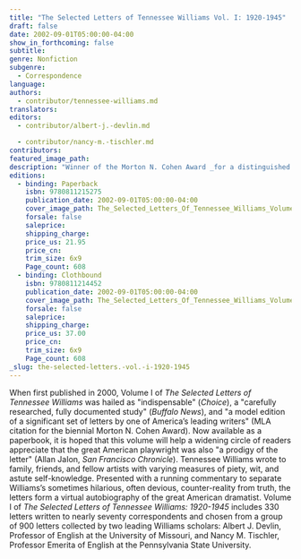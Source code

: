 ```yaml
---
title: "The Selected Letters of Tennessee Williams Vol. I: 1920-1945"
draft: false
date: 2002-09-01T05:00:00-04:00
show_in_forthcoming: false
subtitle:
genre: Nonfiction
subgenre:
  - Correspondence
language:
authors:
  - contributor/tennessee-williams.md
translators:
editors:
  - contributor/albert-j.-devlin.md

  - contributor/nancy-m.-tischler.md
contributors:
featured_image_path:
description: "Winner of the Morton N. Cohen Award _for a distinguished edition of letters,_ Modern Language Association, 2001. "
editions:
  - binding: Paperback
    isbn: 9780811215275
    publication_date: 2002-09-01T05:00:00-04:00
    cover_image_path: The_Selected_Letters_Of_Tennessee_Williams_Volume_I.jpg
    forsale: false
    saleprice:
    shipping_charge:
    price_us: 21.95
    price_cn:
    trim_size: 6x9
    Page_count: 608
  - binding: Clothbound
    isbn: 9780811214452
    publication_date: 2002-09-01T05:00:00-04:00
    cover_image_path: The_Selected_Letters_Of_Tennessee_Williams_Volume_I.jpg
    forsale: false
    saleprice:
    shipping_charge:
    price_us: 37.00
    price_cn:
    trim_size: 6x9
    Page_count: 608
_slug: the-selected-letters.-vol.-i-1920-1945
---
```


When first published in 2000, Volume I of _The Selected Letters of Tennessee Williams_ was hailed as "indispensable" (_Choice_), a "carefully researched, fully documented study" (_Buffalo News_), and "a model edition of a significant set of letters by one of America’s leading writers" (MLA citation for the biennial Morton N. Cohen Award). Now available as a paperbook, it is hoped that this volume will help a widening circle of readers appreciate that the great American playwright was also "a prodigy of the letter" (Allan JaIon, _San Francisco Chronicle_). Tennessee Williams wrote to family, friends, and fellow artists with varying measures of piety, wit, and astute self-knowledge. Presented with a running commentary to separate Williams’s sometimes hilarious, often devious, counter-reality from truth, the letters form a virtual autobiography of the great American dramatist. Volume I of _The Selected Letters of Tennessee Williams: 1920-1945_ includes 330 letters written to nearly seventy correspondents and chosen from a group of 900 letters collected by two leading Williams scholars: Albert J. Devlin, Professor of English at the University of Missouri, and Nancy M. Tischler, Professor Emerita of English at the Pennsylvania State University.

